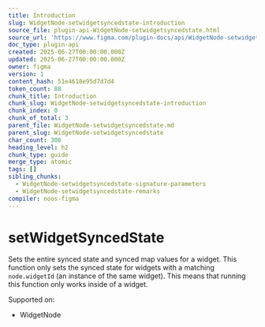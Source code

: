 ```yaml
---
title: Introduction
slug: WidgetNode-setwidgetsyncedstate-introduction
source_file: plugin-api-WidgetNode-setwidgetsyncedstate.html
source_url: 'https://www.figma.com/plugin-docs/api/WidgetNode-setwidgetsyncedstate/'
doc_type: plugin-api
created: 2025-06-27T00:00:00.000Z
updated: 2025-06-27T00:00:00.000Z
owner: figma
version: 1
content_hash: 51e4618e95d7d7d4
token_count: 88
chunk_title: Introduction
chunk_slug: WidgetNode-setwidgetsyncedstate-introduction
chunk_index: 0
chunk_of_total: 3
parent_file: WidgetNode-setwidgetsyncedstate.md
parent_slug: WidgetNode-setwidgetsyncedstate
char_count: 306
heading_level: h2
chunk_type: guide
merge_type: atomic
tags: []
sibling_chunks:
  - WidgetNode-setwidgetsyncedstate-signature-parameters
  - WidgetNode-setwidgetsyncedstate-remarks
compiler: noos-figma
---
```


# setWidgetSyncedState

Sets the entire synced state and synced map values for a widget. This function only sets the synced state for widgets with a matching `node.widgetId` (an instance of the same widget). This means that running this function only works inside of a widget.

 Supported on:

- WidgetNode
